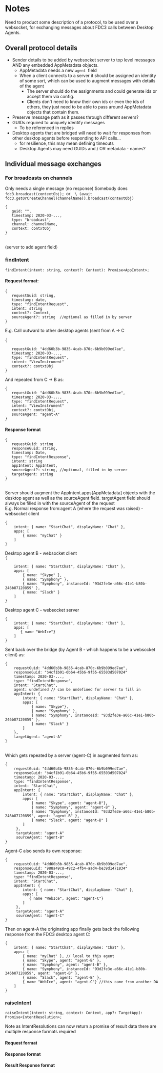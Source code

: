 # Notes
Need to product some description of a protocol, to be used over a websocket, for exchanging messages about FDC3 calls between Desktop Agents.
## Overall protocol details
* Sender details to be added by websocket server to top level messages AND any embedded AppMetadata objects.
    * AppMetadata needs a new `agent `field
    * When a client connects to a server it should be assigned an identity of some sort, which can be used to augment messages with details of the agent
        * The server should do the assignments and could generate ids or accept them via config.
        * Clients don't need to know their own ids or even the ids of others, they just need to be able to pass around AppMetadata objects that contain them.
* Preserve message path as it passes through different servers?
* GUIDs required to uniquely identify messages
    * To be referenced in replies
* Desktop agents that are bridged will need to wait for responses from other desktop agents before responding to API calls…
    * for resilience, this may mean defining timeouts
    * Desktop Agents may need GUIDs and / OR metadata - names?
## Individual message exchanges
### For broadcasts on channels
Only needs a single message (no response)
Somebody does `fdc3.broadcast(contextObj); `or`  \
(await fdc3.getOrCreateChannel(channelName)).broadcast(contextObj)`
```
{
   guid: "",
   timestamp: 2020-03-...,
   type: "broadcast",
   channel: channelName,
   context: contxtObj
}
```
 \
(server to add agent field)
### findIntent
```
findIntent(intent: string, context?: Context): Promise<AppIntent>;
```
#### Request format:
```
{
   requestGuid: string,
   timestamp: date,
   type: "findIntentRequest",
   intent: string
   context?: Context,
   sourceAgent?: string  //optional as filled in by server
}
```
E.g. Call outward to other desktop agents (sent from A -> C \
 \
`{`
```
   requestGuid: "4dd60b3b-9835-4cab-870c-6b9b099ed7ae",
   timestamp: 2020-03-...,
   type: "findIntentRequest",
   intent: "ViewInstrument"
   context?: contxtObj
}
```
And repeated from C -> B as:
```
{
   requestGuid: "4dd60b3b-9835-4cab-870c-6b9b099ed7ae",
   timestamp: 2020-03-...,
   type: "findIntentRequest",
   intent: "ViewInstrument"
   context?: contxtObj,
   sourceAgent: "agent-A"
}
```
#### Response format
```
{
   requestGuid: string
   responseGuid: string,
   timestamp: Date,
   type: "findIntentResponse",
   intent: string
   appIntent: AppIntent,
   sourceAgent?: string, //optional, filled in by server
   targetAgent: string
}
```
 \
Server should augment the AppIntent.apps[AppMetadata] objects with the desktop agent as well as the sourceAgent field. targetAgent field should always be filled in with the sourceAgent of the request \
E.g.
Normal response from:agent A (where the request was raised) - websocket client
```
{
    intent: { name: "StartChat", displayName: "Chat" },
    apps: [
        { name: "myChat" }
    ]
}
```
Desktop agent B - websocket client \
`{`
```
    intent: { name: "StartChat", displayName: "Chat" },
    apps: [
        { name: "Skype" },
        { name: "Symphony" },
        { name: "Symphony", instanceId: "93d2fe3e-a66c-41e1-b80b-246b87120859" },
        { name: "Slack" }
    ]
}
```
Desktop agent C - websocket server
```
{
    intent: { name: "StartChat", displayName: "Chat" },
    apps: [
       { name "WebIce"}
    ]
}
```
Sent back over the bridge (by Agent B - which happens to be a websocket client)  as:
```
{
    requestGuid: "4dd60b3b-9835-4cab-870c-6b9b099ed7ae",
    responseGuid: "b4cf1b91-0b64-45b6-9f55-65503d507024"
    timestamp: 2020-03-...,
    type: "findIntentResponse",
    intent: "StartChat",
    agent: undefined // can be undefined for server to fill in
    appIntent: {
        intent: { name: "StartChat", displayName: "Chat" },
        apps: [
            { name: "Skype"},
            { name: "Symphony" },
            { name: "Symphony", instanceId: "93d2fe3e-a66c-41e1-b80b-246b87120859" },
            { name: "Slack" }
        ]
    },
    targetAgent: "agent-A"
}
```
 \
Which gets repeated by a server (agent-C) in augmented form as:
```
{
    requestGuid: "4dd60b3b-9835-4cab-870c-6b9b099ed7ae",
    responseGuid: "b4cf1b91-0b64-45b6-9f55-65503d507024"
    timestamp: 2020-03-...,
    type: "findIntentResponse",
    intent: "StartChat",
    appIntent: {
        intent: { name: "StartChat", displayName: "Chat" },
        apps: [
            { name: "Skype", agent: "agent-B"},
            { name: "Symphony", agent: "agent-B" },
            { name: "Symphony", instanceId: "93d2fe3e-a66c-41e1-b80b-246b87120859", agent: "agent-B" },
            { name: "Slack", agent: "agent-B" }
        ]
     },
     targetAgent: "agent-A"
     sourceAgent: "agent-B"
}
```
Agent-C also sends its own response:
```
{
    requestGuid: "4dd60b3b-9835-4cab-870c-6b9b099ed7ae",
    responseGuid: "988a49c8-49c2-4fb4-aad4-be39d1471834"
    timestamp: 2020-03-...,
    type: "findIntentResponse",
    intent: "StartChat",
    appIntent: {
        intent: { name: "StartChat", displayName: "Chat" },
        apps: [
           { name "WebIce", agent: "agent-C"}
        ]
     },
     targetAgent: "agent-A"
     sourceAgent: "agent-C"
}
```
Then on agent-A the originating app finally gets back the following response from the FDC3 desktop agent C:
```
{
    intent: { name: "StartChat", displayName: "Chat" },
    apps: [
        { name: "myChat" }, // local to this agent
        { name: "Skype", agent: "agent-B" },
        { name: "Symphony", agent: "agent-B" },
        { name: "Symphony", instanceId: "93d2fe3e-a66c-41e1-b80b-246b87120859", agent: "agent-B" },
        { name: "Slack", agent: "agent-B" },
        { name "WebIce", agent: "agent-C"} //this came from another DA
    ]
}
```
### raiseIntent
```
raiseIntent(intent: string, context: Context, app?: TargetApp): Promise<IntentResolution>;
```
Note as IntentResolutions can now return a promise of result data there are multiple response formats required
#### Request format
#### Response format
#### Result Response format